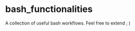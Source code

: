 bash_functionalities
====================

A collection of useful bash workflows. Feel free to extend ; )
